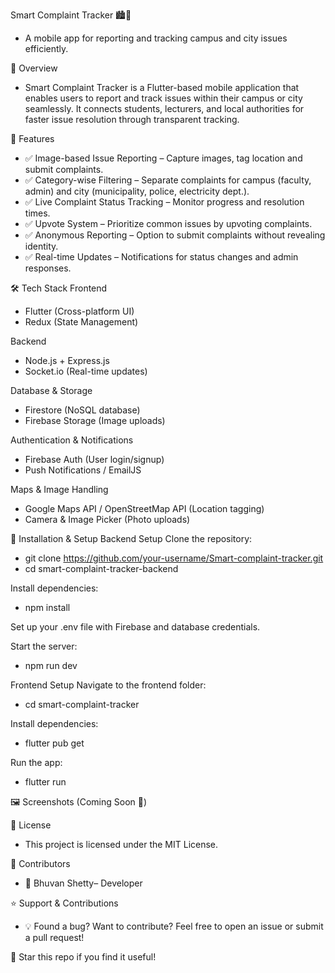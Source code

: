 Smart Complaint Tracker 🏙️📢
- A mobile app for reporting and tracking campus and city issues efficiently.

🚀 Overview
- Smart Complaint Tracker is a Flutter-based mobile application that enables users to report and track issues within their campus or city seamlessly. It connects students, lecturers, and local authorities for faster issue resolution through transparent tracking.

📌 Features
- ✅ Image-based Issue Reporting – Capture images, tag location and submit complaints.
- ✅ Category-wise Filtering – Separate complaints for campus (faculty, admin) and city (municipality, police, electricity dept.).
- ✅ Live Complaint Status Tracking – Monitor progress and resolution times.
- ✅ Upvote System – Prioritize common issues by upvoting complaints.
- ✅ Anonymous Reporting – Option to submit complaints without revealing identity.
- ✅ Real-time Updates – Notifications for status changes and admin responses.

🛠 Tech Stack
Frontend
- Flutter (Cross-platform UI)
- Redux (State Management)

Backend
- Node.js + Express.js
- Socket.io (Real-time updates)

Database & Storage
- Firestore (NoSQL database)
- Firebase Storage (Image uploads)

Authentication & Notifications
- Firebase Auth (User login/signup)
- Push Notifications / EmailJS

Maps & Image Handling
- Google Maps API / OpenStreetMap API (Location tagging)
- Camera & Image Picker (Photo uploads)

🚀 Installation & Setup
Backend Setup
Clone the repository:
- git clone https://github.com/your-username/Smart-complaint-tracker.git
- cd smart-complaint-tracker-backend

Install dependencies:
- npm install

Set up your .env file with Firebase and database credentials.

Start the server:
- npm run dev

Frontend Setup
Navigate to the frontend folder:
- cd smart-complaint-tracker

Install dependencies:
- flutter pub get

Run the app:
- flutter run

🖼 Screenshots (Coming Soon 📸)

📜 License
- This project is licensed under the MIT License.

🤝 Contributors
- 👤 Bhuvan Shetty– Developer

⭐ Support & Contributions
- 💡 Found a bug? Want to contribute? Feel free to open an issue or submit a pull request!

🚀 Star this repo if you find it useful!
